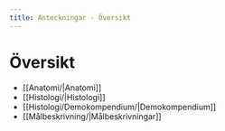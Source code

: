 ```yaml
---
title: Anteckningar - Översikt
---
```


# Översikt

- [[Anatomi/|Anatomi]]
- [[Histologi/|Histologi]]
- [[Histologi/Demokompendium/|Demokompendium]]
- [[Målbeskrivning/|Målbeskrivningar]]
